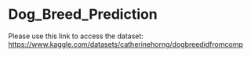 # Dog_Breed_Prediction
Please use this link to access the dataset: https://www.kaggle.com/datasets/catherinehorng/dogbreedidfromcomp

